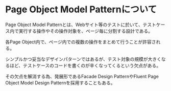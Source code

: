 # Page Object Model Patternについて

Page Object Model Patternとは、Webサイト等のテストに於いて、テストケース内で実行する操作やその操作対象を、ページ毎に分割する設計である。

各Page Object内で、ページ内での複数の操作をまとめて行うことが許容される。

シンプルかつ妥当なデザインパターンではあるが、テスト対象の規模が大きくなるほど、テストケースのコードを書くのが辛くなってくるという欠点がある。

その欠点を解消する為、発展形であるFacade Design PatternやFluent Page Object Model Design Patternを採用することもある。
